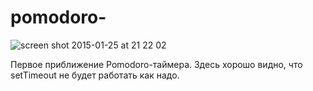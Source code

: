 # pomodoro-

![screen shot 2015-01-25 at 21 22 02](https://cloud.githubusercontent.com/assets/1410106/5892649/41a30b5c-a4d8-11e4-99c9-f1977a04db50.png)

Первое приближение Pomodoro-таймера. Здесь хорошо видно, что setTimeout не будет работать как надо.
